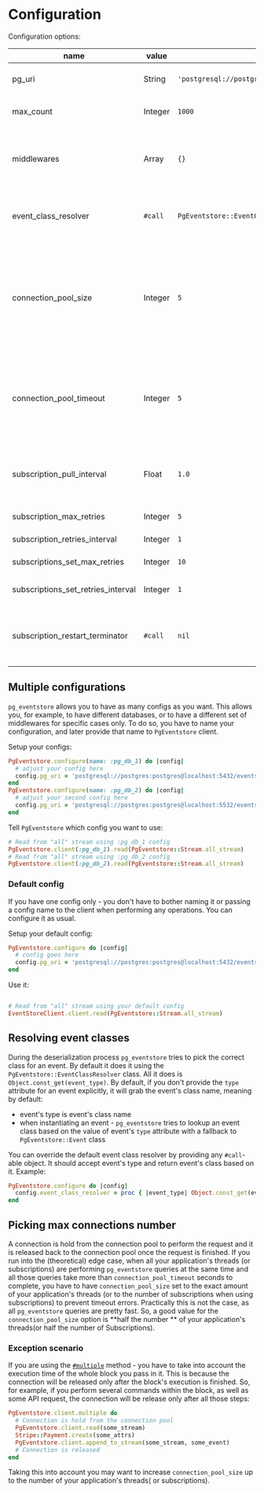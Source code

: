 # Configuration

Configuration options:

| name                               | value   | default value                                                | description                                                                                                                                                                                                                                                                                                            |
|------------------------------------|---------|--------------------------------------------------------------|------------------------------------------------------------------------------------------------------------------------------------------------------------------------------------------------------------------------------------------------------------------------------------------------------------------------|
| pg_uri                             | String  | `'postgresql://postgres:postgres@localhost:5432/eventstore'` | PostgreSQL connection string. See PostgreSQL [docs](https://www.postgresql.org/docs/current/libpq-connect.html#LIBPQ-CONNSTRING-URIS) for more information.                                                                                                                                                            |
| max_count                          | Integer | `1000`                                                       | Number of events to return in one response when reading from a stream.                                                                                                                                                                                                                                                 |
| middlewares                        | Array   | `{}`                                                         | A hash where a key is a name of your middleware and value is an object that respond to `#serialize` and `#deserialize` methods. See [**Writing middleware**](writing_middleware.md) chapter.                                                                                                                           |
| event_class_resolver               | `#call` | `PgEventstore::EventClassResolver.new`                       | A `#call`-able object that accepts a string and returns an event's class. See **Resolving events classes** chapter bellow for more info.                                                                                                                                                                               |
| connection_pool_size               | Integer | `5`                                                          | Max number of connections per ruby process. It must equal the number of threads of your application. When using subscriptions it is recommended to set it to the number of subscriptions divided by two or greater. See [**Picking max connections number**](#picking-max-connections-number) chapter of this section. |
| connection_pool_timeout            | Integer | `5`                                                          | Time in seconds to wait for a connection in the pool to be released. If no connections are available during this time - `ConnectionPool::TimeoutError` will be raised. See `connection_pool` gem [docs](https://github.com/mperham/connection_pool#usage) for more info.                                               |
| subscription_pull_interval         | Float   | `1.0`                                                        | How often to pull new subscription events in seconds. The minimum meaningful value is `0.2`. Values less than `0.2` will act as it is `0.2`.                                                                                                                                                                           |
| subscription_max_retries           | Integer | `5`                                                          | Max number of retries of failed subscription.                                                                                                                                                                                                                                                                          |
| subscription_retries_interval      | Integer | `1`                                                          | Interval in seconds between retries of failed subscriptions.                                                                                                                                                                                                                                                           |
| subscriptions_set_max_retries      | Integer | `10`                                                         | Max number of retries for failed subscription sets.                                                                                                                                                                                                                                                                    |
| subscriptions_set_retries_interval | Integer | `1`                                                          | Interval in seconds between retries of failed subscription sets.                                                                                                                                                                                                                                                       |
| subscription_restart_terminator    | `#call` | `nil`                                                        | A callable object that accepts `PgEventstore::Subscription` object to determine whether restarts should be stopped(true - stops restarts, false - continues restarts).                                                                                                                                                 |

## Multiple configurations

`pg_eventstore` allows you to have as many configs as you want. This allows you, for example, to have different
databases, or to have a different set of middlewares for specific cases only. To do so, you have to name your
configuration, and later provide that name to `PgEventstore` client.

Setup your configs:

```ruby
PgEventstore.configure(name: :pg_db_1) do |config|
  # adjust your config here
  config.pg_uri = 'postgresql://postgres:postgres@localhost:5432/eventstore'
end
PgEventstore.configure(name: :pg_db_2) do |config|
  # adjust your second config here
  config.pg_uri = 'postgresql://postgres:postgres@localhost:5532/eventstore'
end
```

Tell `PgEventstore` which config you want to use:

```ruby
# Read from "all" stream using :pg_db_1 config
PgEventstore.client(:pg_db_1).read(PgEventstore::Stream.all_stream)
# Read from "all" stream using :pg_db_2 config
PgEventstore.client(:pg_db_2).read(PgEventstore::Stream.all_stream)
```

### Default config

If you have one config only - you don't have to bother naming it or passing a config name to the client when performing
any operations. You can configure it as usual.

Setup your default config:

```ruby
PgEventstore.configure do |config|
  # config goes here
  config.pg_uri = 'postgresql://postgres:postgres@localhost:5432/eventstore'
end
```

Use it:

```ruby

# Read from "all" stream using your default config
EventStoreClient.client.read(PgEventstore::Stream.all_stream)
```

## Resolving event classes

During the deserialization process `pg_eventstore` tries to pick the correct class for an event. By default it does it
using the `PgEventstore::EventClassResolver` class. All it does is `Object.const_get(event_type)`. By default, if you
don't provide the `type` attribute for an event explicitly, it will grab the event's class name, meaning by default:

- event's type is event's class name
- when instantiating an event - `pg_eventstore` tries to lookup an event class based on the value of event's `type`
  attribute with a fallback to `PgEventstore::Event` class

You can override the default event class resolver by providing any `#call`-able object. It should accept event's type
and return event's class based on it. Example:

```ruby
PgEventstore.configure do |config|
  config.event_class_resolver = proc { |event_type| Object.const_get(event_type.gsub('Foo', 'Bar')) rescue PgEventstore::Event }
end
```

## Picking max connections number

A connection is hold from the connection pool to perform the request and it is released back to the connection pool once
the request is finished. If you run into the (theoretical) edge case, when all your application's threads (or
subscriptions) are performing `pg_eventstore` queries at the same time and all those queries take more
than `connection_pool_timeout` seconds to complete, you have to have `connection_pool_size` set to the exact amount of
your application's threads (or to the number of subscriptions when using subscriptions) to prevent timeout errors.
Practically this is not the case, as all `pg_eventstore` queries are pretty fast. So, a good value for
the `connection_pool_size` option is **half the number ** of your application's threads(or half the number of
Subscriptions).

### Exception scenario

If you are using the [`#multiple`](multiple_commands.md) method - you have to take into account the execution time of
the whole block you pass in it. This is because the connection will be released only after the block's execution is
finished. So, for example, if you perform several commands within the block, as well as some API request, the connection
will be release only after all those steps:

```ruby
PgEventstore.client.multiple do
  # Connection is hold from the connection pool
  PgEventstore.client.read(some_stream)
  Stripe::Payment.create(some_attrs)
  PgEventstore.client.append_to_stream(some_stream, some_event)
  # Connection is released
end
```

Taking this into account you may want to increase `connection_pool_size` up to the number of your application's threads(
or subscriptions).
